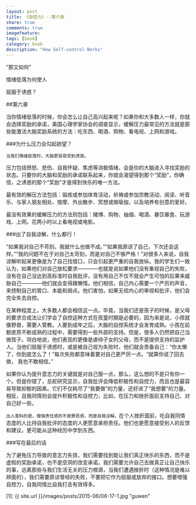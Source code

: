 ```yaml
---
layout: post
title: 《自控力》--第六章
share: true
comments: true
imagefeature:
tags: [book]
category: book
description: "How Self-control Works"
---
```

“那又如何”

情绪低落为何使人

屈服于诱惑？

<!--more-->

##第六章

当你情绪低落的时候，你会怎么让自己高兴起来呢？如果你和大多数人一样，你就会选择奖励的承诺，美国心理学家协会的调查显示，缓解压力最常见的方法就是那些能激活大脑奖励系统的方法：吃东西、喝酒、购物、看电视、上网和游戏。

###为什么压力会勾起欲望？

`当我们情绪低落时，大脑更容易受到诱惑。`

压力包括愤怒、悲伤、自我怀疑、焦虑等消极情绪，会是你的大脑进入寻找奖励的状态。只要你的大脑和奖励的承诺联系起来，你就会渴望得到那个“奖励”，你确信，之诱惑的那个“奖励”才是得到快乐的唯一方法。

最有效的解压方法包括：锻炼或参加体育活动，祈祷或参加宗教活动、阅读、听音乐、与家人朋友相处、按摩、外出散步、冥想或做瑜伽，以及培养有创意的爱好。

最没有效果的缓解压力的方法则包括：赌博、购物、抽烟、喝酒、暴饮暴食、玩游戏、上网。花两小时以上看电视或电影。

###出了自我谅解，什么都行！

“如果我对自己不苛刻，我就什么也做不成。”“如果我原谅了自己，下次还会这样。”“我的问题不在于对自己太苛刻，而是对自己不够严格！”对很多人来说，自我谅解听起来更像是为了自己找借口，只会引起更严重的自我放纵。我的学生们一致认为，如果他们对自己放松要求————也就是说如果他们没有重视自己的失败，没有在自己没达到高标准时自我批评，没有用自己不仅不就会产生可怕的后果来威胁自己————他们就会变得跟懒惰。他们相信，自己内心需要一个严厉的声音，来控制自己的胃口、本能和弱点。他们害怕，如果无视内心的审视和批评，他们会完全失去自控。

在某种程度上，大多数人都会相信这一点。毕竟，当我们还是孩子的时候，是父母的要求合成法让们学会了自控这种方式在孩童时期是必要的，因为来是说，小孩就像野兽，需要人管教。人要到成年之后，大脑的自控系统才会发育成熟。小孩在前额皮质不断成熟的过程中，需要得到一些外部的支持。但是，很多人仍然把自己当做孩子。坦白地说，他们表现的更像是虐待子女的父母，而不是提供支持的监护人。当他们屈服于诱惑时，或是被自己视为失败时，他们就会责备自己：“你太懒了，你到底怎么了！”每次失败都意味着要对自己更严厉一点。“就算你说了回去做， 我也不敢相信。”

如果你认为提升意志力的关键就是对自己狠一点，那么，这么想的不是只有你一个。但是你错了，总舵研究显示，自我批评会降低积极性和自控力，而且也是最容易导致抑郁的因素。它们不仅耗尽了“我要做”的力量，还好进了“我想要”的力量。相反，自我同情则会提升积极性和自控力，比如，在压力和挫折面前支持自己、对自己好一些。

`出人意料的是，增强责任感的不是罪恶感，而是自我谅解。`在个人挫折面前，吃自我同情态度的人比持自我批评的态度的人更愿意承担责任。他们也更愿意接受别人的反馈和建议，更可能从这种经历中学到东西。

###写在最后的话

为了避免压力导致的意志力失效，我们需要找到能让我们真正快乐的东西，而不是虚假的奖励承诺，也不是空洞的改变承诺。我们需要允许自己去做真正让自己快乐的事，远离那些与我们生活无关的压力根源，当我们遭遇挫折时（这种情况是难以辨面的），我们需要原谅曾经的失败，不要把它作为屈服或放弃的接口。想要增强自控力，自我同情比自我打击有效得多。

[1]: {{ site.url }}/images/posts/2015-06/06-17-1.jpg "guwen"




